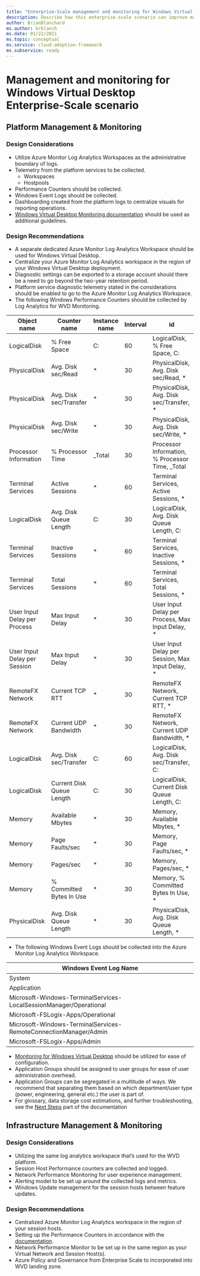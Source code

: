 ```yaml
---
title: "Enterprise-Scale management and monitoring for Windows Virtual Desktop"
description: Describe how this enterprise-scale scenario can improve management and monitoring of Windows Virtual Desktop
author: BrianBlanchard
ms.author: brblanch
ms.date: 01/22/2021
ms.topic: conceptual
ms.service: cloud-adoption-framework
ms.subservice: ready
---
```


# Management and monitoring for Windows Virtual Desktop Enterprise-Scale scenario

## Platform Management & Monitoring

### Design Considerations

-	Utilize Azure Monitor Log Analytics Workspaces as the administrative boundary of logs.
-	Telemetry from the platform services to be collected.
    - Workspaces
    - Hostpools
- Performance Counters should be collected.
- Windows Event Logs should be collected.
- Dashboarding created from the platform logs to centralize visuals for reporting operations.
- [Windows Virtual Desktop Monitoring documentation](https://docs.microsoft.com/azure/virtual-desktop/azure-monitor) should be used as additional guidelines.

### Design Recommendations

- A separate dedicated Azure Monitor Log Analytics Workspace should be used for Windows Virtual Desktop.
- Centralize your Azure Monitor Log Analytics workspace in the region of your Windows Virtual Desktop deployment.
- Diagnostic settings can be exported to a storage account should there be a need to go beyond the two-year retention period.
- Platform service diagnostic telemetry stated in the considerations should be enabled to go to the Azure Monitor Log Analytics Workspace.
- The following Windows Performance Counters should be collected by Log Analytics for WVD Monitoring.

| Object name | Counter name | Instance name | Interval | id |
| --- | --- | --- | --- | --- |
| LogicalDisk |	% Free Space | C: |	60 | LogicalDisk, % Free Space, C: |
| PhysicalDisk | Avg. Disk sec/Read | * | 30 | PhysicalDisk, Avg. Disk sec/Read, * |
| PhysicalDisk | Avg. Disk sec/Transfer | * | 30 | PhysicalDisk, Avg. Disk sec/Transfer, * |
| PhysicalDisk | Avg. Disk sec/Write | * | 30 | PhysicalDisk, Avg. Disk sec/Write, * |
| Processor Information | % Processor Time | _Total | 30 | Processor Information, % Processor Time, _Total | 
| Terminal Services | Active Sessions | * | 60 | Terminal Services, Active Sessions, * | 
| LogicalDisk | Avg. Disk Queue Length | C: | 30 | LogicalDisk, Avg. Disk Queue Length, C: | 
| Terminal Services | Inactive Sessions | * | 60 | Terminal Services, Inactive Sessions, * |
| Terminal Services | Total Sessions | * | 60 | Terminal Services, Total Sessions, * |
| User Input Delay per Process | Max Input Delay | * | 30 | User Input Delay per Process, Max Input Delay, * |
| User Input Delay per Session | Max Input Delay | * | 30 | User Input Delay per Session, Max Input Delay, * |
| RemoteFX Network | Current TCP RTT | * | 30 | RemoteFX Network, Current TCP RTT, * |
| RemoteFX Network | Current UDP Bandwidth | * | 30 | RemoteFX Network, Current UDP Bandwidth, * |
| LogicalDisk | Avg. Disk sec/Transfer | C: | 60 | LogicalDisk, Avg. Disk sec/Transfer, C: |
| LogicalDisk | Current Disk Queue Length | C: | 30 | LogicalDisk, Current Disk Queue Length, C: |
| Memory | Available Mbytes | * | 30 | Memory, Available Mbytes, * |
| Memory | Page Faults/sec | * | 30 |Memory, Page Faults/sec, * |
| Memory | Pages/sec | * | 30 | Memory, Pages/sec, * | 
| Memory | % Committed Bytes In Use | * |30 | Memory, % Committed Bytes In Use, * |
| PhysicalDisk | Avg. Disk Queue Length | * | 30 | PhysicalDisk, Avg. Disk Queue Length, * | 

- The following Windows Event Logs should be collected into the Azure Monitor Log Analytics Workspace.

| Windows Event Log Name |
| --- |
| System |
| Application |
| Microsoft-Windows-TerminalServices-LocalSessionManager/Operational |
| Microsoft-FSLogix-Apps/Operational |
| Microsoft-Windows-TerminalServices-RemoteConnectionManager/Admin |
| Microsoft-FSLogix-Apps/Admin |

- [Monitoring for Windows Virtual Desktop](https://docs.microsoft.com/azure/virtual-desktop/azure-monitor) should be utilized for ease of configuration.
- Application Groups should be assigned to user groups for ease of user administration overhead.
- Application Groups can be segregated in a multitude of ways. We recommend that separating them based on which department/user type (power, engineering, general etc.) the user is part of. 
- For glossary, data storage cost estimations, and further troubleshooting, see the [Next Steps](https://docs.microsoft.com/azure/virtual-desktop/azure-monitor#next-steps) part of the documentation

## Infrastructure Management & Monitoring

### Design Considerations

-	Utilizing the same log analytics workspace that’s used for the WVD platform.
-	Session Host Performance counters are collected and logged.
-	Network Performance Monitoring for user experience management.
-	Alerting model to be set up around the collected logs and metrics.
-	Windows Update management for the session hosts between feature updates.

### Design Recommendations

-	Centralized Azure Monitor Log Analytics workspace in the region of your session hosts.
-	Setting up the Performance Counters in accordance with the [documentation](https://docs.microsoft.com/azure/virtual-desktop/azure-monitor#set-up-performance-counters).
-	Network Performance Monitor to be set up in the same region as your Virtual Network and Session Host(s).
-	Azure Policy and Governance from Enterprise Scale to incorporated into WVD landing zone.
